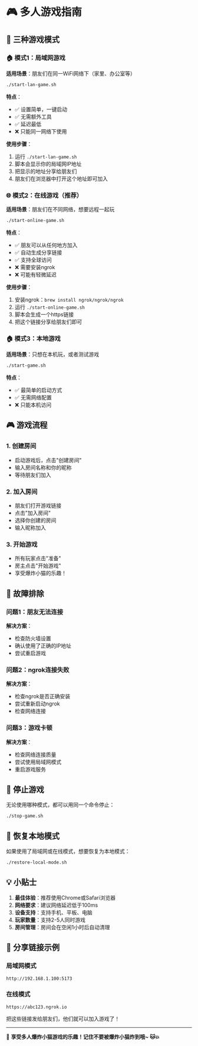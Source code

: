 # 🎮 多人游戏指南

## 🎯 三种游戏模式

### 🏠 模式1：局域网游戏
**适用场景**：朋友们在同一WiFi网络下（家里、办公室等）

```bash
./start-lan-game.sh
```

**特点**：
- ✅ 设置简单，一键启动
- ✅ 无需额外工具
- ✅ 延迟最低
- ❌ 只能同一网络下使用

**使用步骤**：
1. 运行 `./start-lan-game.sh`
2. 脚本会显示你的局域网IP地址
3. 把显示的地址分享给朋友们
4. 朋友们在浏览器中打开这个地址即可加入

### 🌐 模式2：在线游戏（推荐）
**适用场景**：朋友们在不同网络，想要远程一起玩

```bash
./start-online-game.sh
```

**特点**：
- ✅ 朋友可以从任何地方加入
- ✅ 自动生成分享链接
- ✅ 支持全球访问
- ❌ 需要安装ngrok
- ❌ 可能有轻微延迟

**使用步骤**：
1. 安装ngrok：`brew install ngrok/ngrok/ngrok`
2. 运行 `./start-online-game.sh`
3. 脚本会生成一个https链接
4. 把这个链接分享给朋友们即可

### 🏠 模式3：本地游戏
**适用场景**：只想在本机玩，或者测试游戏

```bash
./start-game.sh
```

**特点**：
- ✅ 最简单的启动方式
- ✅ 无需网络配置
- ❌ 只能本机访问

## 🎮 游戏流程

### 1. 创建房间
- 启动游戏后，点击"创建房间"
- 输入房间名称和你的昵称
- 等待朋友们加入

### 2. 加入房间
- 朋友们打开游戏链接
- 点击"加入房间"
- 选择你创建的房间
- 输入昵称加入

### 3. 开始游戏
- 所有玩家点击"准备"
- 房主点击"开始游戏"
- 享受爆炸小猫的乐趣！

## 🔧 故障排除

### 问题1：朋友无法连接
**解决方案**：
- 检查防火墙设置
- 确认使用了正确的IP地址
- 尝试重启游戏

### 问题2：ngrok连接失败
**解决方案**：
- 检查ngrok是否正确安装
- 尝试重新启动ngrok
- 检查网络连接

### 问题3：游戏卡顿
**解决方案**：
- 检查网络连接质量
- 尝试使用局域网模式
- 重启游戏服务

## 🛑 停止游戏

无论使用哪种模式，都可以用同一个命令停止：

```bash
./stop-game.sh
```

## 🔄 恢复本地模式

如果使用了局域网或在线模式，想要恢复为本地模式：

```bash
./restore-local-mode.sh
```

## 💡 小贴士

1. **最佳体验**：推荐使用Chrome或Safari浏览器
2. **网络要求**：建议网络延迟低于100ms
3. **设备支持**：支持手机、平板、电脑
4. **玩家数量**：支持2-5人同时游戏
5. **房间管理**：房间会在空闲1小时后自动清理

## 📱 分享链接示例

### 局域网模式
```
http://192.168.1.100:5173
```

### 在线模式
```
https://abc123.ngrok.io
```

把这些链接发给朋友们，他们就可以加入游戏了！

---

🎉 **享受多人爆炸小猫游戏的乐趣！记住不要被爆炸小猫炸到哦~ 🐱💥**
